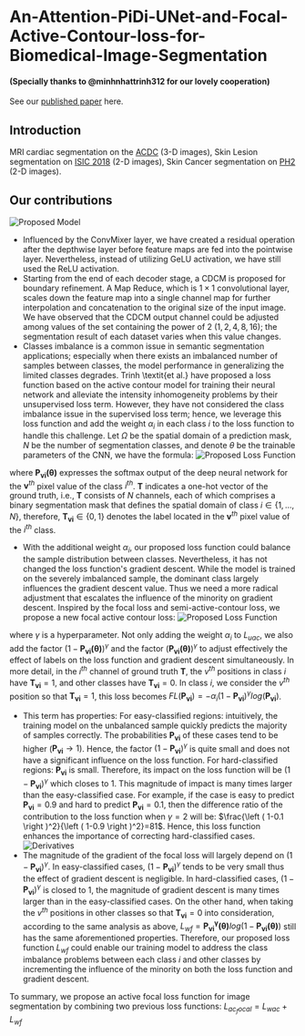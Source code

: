 # An-Attention-PiDi-UNet-and-Focal-Active-Contour-loss-for-Biomedical-Image-Segmentation
#### (Specially thanks to @minhnhattrinh312 for our lovely cooperation)
See our [published paper](https://ieeexplore.ieee.org/document/10013852) here.
## Introduction
MRI cardiac segmentation on the [ACDC](https://www.creatis.insa-lyon.fr/Challenge/acdc/databases.html) (3-D images), Skin Lesion segmentation on [ISIC 2018](https://challenge.isic-archive.com/landing/2018/45/) (2-D images), Skin Cancer segmentation on [PH2](https://www.fc.up.pt/addi/ph2%20database.html) (2-D images).
## Our contributions
![Proposed Model](https://github.com/tswizzle141/An-Attention-PiDi-UNet-and-Focal-Active-Contour-loss-for-Biomedical-Image-Segmentation/blob/main/1.jpg)
* Influenced by the ConvMixer layer, we have created a residual operation after the depthwise layer before feature maps are fed into the pointwise layer. Nevertheless, instead of utilizing GeLU activation, we have still used the ReLU activation.
* Starting from the end of each decoder stage, a CDCM is proposed for boundary refinement. A Map Reduce, which is $1 \times 1$ convolutional layer, scales down the feature map into a single channel map for further interpolation and concatenation to the original size of the input image. We have observed that the CDCM output channel could be adjusted among values of the set containing the power of 2 $({1,2,4,8,16})$; the segmentation result of each dataset varies when this value changes.
* Classes imbalance is a common issue in semantic segmentation applications; especially when there exists an imbalanced number of samples between classes, the model performance in generalizing the limited classes degrades. Trinh \textit{et al.} have proposed a loss function based on the active contour model for training their neural network and alleviate the intensity inhomogeneity problems by their unsupervised loss term. However, they have not considered the class imbalance issue in the supervised loss term; hence, we leverage this loss function and add the weight $\alpha_i$ in each class $i$ to the loss function to handle this challenge. Let $\Omega$ be the spatial domain of a prediction mask, $N$ be the number of segmentation classes, and denote $\theta$ be the trainable parameters of the CNN, we have the formula:
![Proposed Loss Function](https://github.com/tswizzle141/An-Attention-PiDi-UNet-and-Focal-Active-Contour-loss-for-Biomedical-Image-Segmentation/blob/main/2.jpg)

where $\mathbf{P_{vi}(\theta)}$ expresses the softmax output of the deep neural network for the $\mathbf{v}^{th}$ pixel value of the class $i^{th}$. $\mathbf{T}$ indicates a one-hot vector of the ground truth, i.e., $\textbf{T}$ consists of $N$ channels, each of which comprises a binary segmentation mask that defines the spatial domain of class $i\in\{1,\ldots,\,N\}$, therefore, $\mathbf{T_{vi}} \in \{0, 1\}$ denotes the label located in the $\mathbf{v}^{th}$ pixel value of the $i^{th}$ class.
* With the additional weight $\alpha_i$, our proposed loss function could balance the sample distribution between classes. Nevertheless, it has not changed the loss function's gradient descent. While the model is trained on the severely imbalanced sample, the dominant class largely influences the gradient descent value. Thus we need a more radical adjustment that escalates the influence of the minority on gradient descent. Inspired by the focal loss and semi-active-contour loss, we propose a new focal active contour loss:
![Proposed Loss Function](https://github.com/tswizzle141/An-Attention-PiDi-UNet-and-Focal-Active-Contour-loss-for-Biomedical-Image-Segmentation/blob/main/2.jpg)

where $\gamma$ is a hyperparameter. Not only adding the weight $\alpha_i$ to $L_{uac}$, we also add the factor $\left ( 1-\mathbf{P_{vi}(\theta)} \right )^\gamma$ and the factor $\left ( \mathbf{P_{vi}(\theta)} \right )^\gamma$ to adjust effectively the effect of labels on the loss function and gradient descent simultaneously. In more detail, in the $i^{th}$ channel of ground truth $\mathbf{T}$, the $v^{th}$ positions in class $i$ have $\mathbf{T_{vi}}=1$, and other classes have $\mathbf{T_{vi}}=0$. In class $i$, we consider the $v^{th}$ position so that $\mathbf{T_{vi}}=1$, this loss becomes $FL(\mathbf{P_{vi}})=-\alpha_i \left ( 1-\mathbf{P_{vi}} \right )^\gamma  log \left (\mathbf{P_{vi}} \right )$.
* This term has properties: For easy-classified regions: intuitively, the training model on the unbalanced sample quickly predicts the majority of samples correctly. The probabilities $\mathbf{P_{vi}}$ of these cases tend to be higher ($\mathbf{P_{vi}}\rightarrow 1$). Hence, the factor $\left ( 1-\mathbf{P_{vi}} \right )^\gamma$  is quite small and does not have a significant influence on the loss function. For hard-classified regions:  $\mathbf{P_{vi}}$ is small. Therefore, its impact on the loss function will be $\left ( 1-\mathbf{P_{vi}} \right )^\gamma$ which closes to 1. This magnitude of impact is many times larger than the easy-classified case. For example, if the case is easy to predict $\mathbf{P_{vi}} = 0.9$ and hard to predict $\mathbf{P_{vi}} = 0.1$, then the difference ratio of the contribution to the loss function when $\gamma =2$ will be: $\frac{\left ( 1-0.1 \right )^2}{\left ( 1-0.9 \right )^2}=81$. Hence, this loss function enhances the importance of correcting hard-classified cases.
![Derivatives](https://github.com/tswizzle141/An-Attention-PiDi-UNet-and-Focal-Active-Contour-loss-for-Biomedical-Image-Segmentation/blob/main/3.jpg)
* The magnitude of the gradient of the focal loss will largely depend on $\left ( 1-\mathbf{P_{vi}} \right )^\gamma$. In easy-classified cases, $\left ( 1-\mathbf{P_{vi}} \right )^\gamma$ tends to be very small thus the effect of gradient descent is negligible. In hard-classified cases, $\left ( 1-\mathbf{P_{vi}} \right )^\gamma$ is closed to 1, the magnitude of gradient descent is many times larger than in the easy-classified cases. On the other hand, when taking the $v^{th}$ positions in other classes so that $\mathbf{T_{vi}}=0$ into consideration, according to the same analysis as above, $L_{wf}=\mathbf{P_{vi}^\gamma(\theta)} log\left ( 1-\mathbf{P_{vi}(\theta)} \right )$ still has the same aforementioned properties. Therefore, our proposed loss function $L_{wf}$ could enable our training model to address the class imbalance problems between each class $i$ and other classes by incrementing the influence of the minority on both the loss function and gradient descent. 

To summary, we propose an active focal loss function for image segmentation by combining two previous loss functions: $L_{ac_focal} = L_{wac}+L_{wf}$
